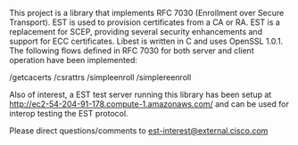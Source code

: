 This project is a library that implements RFC 7030 (Enrollment over Secure Transport).  EST is used to provision certificates from a CA or RA.  EST is a replacement for SCEP, providing several security enhancements and support for ECC certificates.  Libest is written in C and uses OpenSSL 1.0.1.  The following flows defined in RFC 7030 for both server and client operation have been implemented:

/getcacerts
/csrattrs
/simpleenroll
/simplereenroll

Also of interest, a EST test server running this library has been setup at
http://ec2-54-204-91-178.compute-1.amazonaws.com/ and can be used
for interop testing the EST protocol.

Please direct questions/comments to est-interest@external.cisco.com
